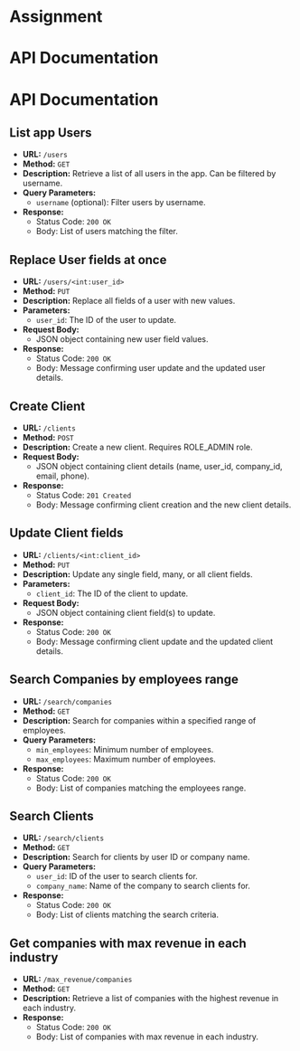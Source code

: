 # Assignment
# API Documentation
# API Documentation

## List app Users

- **URL:** `/users`
- **Method:** `GET`
- **Description:** Retrieve a list of all users in the app. Can be filtered by username.
- **Query Parameters:**
  - `username` (optional): Filter users by username.
- **Response:**
  - Status Code: `200 OK`
  - Body: List of users matching the filter.

## Replace User fields at once

- **URL:** `/users/<int:user_id>`
- **Method:** `PUT`
- **Description:** Replace all fields of a user with new values.
- **Parameters:**
  - `user_id`: The ID of the user to update.
- **Request Body:**
  - JSON object containing new user field values.
- **Response:**
  - Status Code: `200 OK`
  - Body: Message confirming user update and the updated user details.

## Create Client

- **URL:** `/clients`
- **Method:** `POST`
- **Description:** Create a new client. Requires ROLE_ADMIN role.
- **Request Body:**
  - JSON object containing client details (name, user_id, company_id, email, phone).
- **Response:**
  - Status Code: `201 Created`
  - Body: Message confirming client creation and the new client details.

## Update Client fields

- **URL:** `/clients/<int:client_id>`
- **Method:** `PUT`
- **Description:** Update any single field, many, or all client fields.
- **Parameters:**
  - `client_id`: The ID of the client to update.
- **Request Body:**
  - JSON object containing client field(s) to update.
- **Response:**
  - Status Code: `200 OK`
  - Body: Message confirming client update and the updated client details.

## Search Companies by employees range

- **URL:** `/search/companies`
- **Method:** `GET`
- **Description:** Search for companies within a specified range of employees.
- **Query Parameters:**
  - `min_employees`: Minimum number of employees.
  - `max_employees`: Maximum number of employees.
- **Response:**
  - Status Code: `200 OK`
  - Body: List of companies matching the employees range.

## Search Clients

- **URL:** `/search/clients`
- **Method:** `GET`
- **Description:** Search for clients by user ID or company name.
- **Query Parameters:**
  - `user_id`: ID of the user to search clients for.
  - `company_name`: Name of the company to search clients for.
- **Response:**
  - Status Code: `200 OK`
  - Body: List of clients matching the search criteria.

## Get companies with max revenue in each industry

- **URL:** `/max_revenue/companies`
- **Method:** `GET`
- **Description:** Retrieve a list of companies with the highest revenue in each industry.
- **Response:**
  - Status Code: `200 OK`
  - Body: List of companies with max revenue in each industry.
